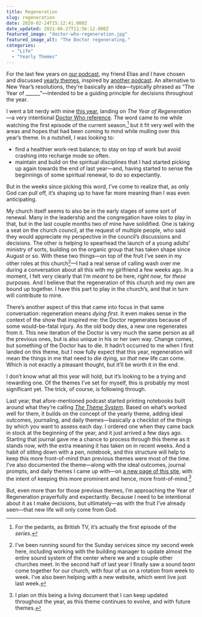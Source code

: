 ```yaml
---
title: Regeneration
slug: regeneration
date: 2020-02-24T15:12:41.000Z
date_updated: 2021-06-27T11:56:12.000Z
featured_image: "doctor-who-regeneration.jpg"
featured_image_alt: "The Doctor regenerating."
categories: 
  - "Life"
  - "Yearly Themes"
---
```


For the last few years on [our podcast](https://breadcrumbsfm.com), my friend Elias and I have chosen and discussed [yearly themes](https://youtu.be/NVGuFdX5guE), inspired by [another podcast](https://www.relay.fm/cortex/95). An alternative to New Year’s resolutions, they’re basically an idea—typically phrased as “The Year of ______”—intended to be a guiding principle for decisions throughout the year.

I went a bit nerdy with mine [this year](https://castro.fm/episode/D5fYbA#39:18), landing on *The Year of Regeneration*—a very intentional [Doctor Who reference](https://tardis.fandom.com/wiki/Regeneration). The word came to me while watching the first episode of the current season,[^1] but it fit very well with the areas and hopes that had been coming to mind while mulling over this year’s theme. In a nutshell, I was looking to:

- find a healthier work-rest balance; to stay on top of work but avoid crashing into recharge mode so often.
- maintain and build on the spiritual disciplines that I had started picking up again towards the end of last year—and, having started to sense the beginnings of some spiritual renewal, to do so expectantly.

But in the weeks since picking this word, I’ve come to realize that, as only God can pull off, it’s shaping up to have far more meaning than I was even anticipating.

My church itself seems to also be in the early stages of some sort of renewal. Many in the leadership and the congregation have roles to play in that, but in the last couple months two of mine have solidified. One is taking a seat on the church council, at the request of multiple people, who said they would appreciate my perspective in the council’s discussions and decisions. The other is helping to spearhead the launch of a young adults’ ministry of sorts, building on the organic group that has taken shape since August or so. With these two things—on top of the fruit I’ve seen in my other roles at this church[^2]—I had a real sense of calling wash over me during a conversation about all this with my girlfriend a few weeks ago. In a moment, I felt very clearly that I’m *meant* to be here, *right now*, for *these* purposes. And I believe that the regeneration of this church and my own are bound up together. I have this part to play in the church’s, and that in turn will contribute to mine.

There’s another aspect of this that came into focus in that same conversation: regeneration means *dying first*. It even makes sense in the context of the show that inspired me: the Doctor regenerates because of some would-be-fatal injury. As the old body dies, a new one regenerates from it. This new iteration of the Doctor is very much the same person as all the previous ones, but is also unique in his or her own way. Change comes, but something of the Doctor has to die. It hadn’t occurred to me when I first landed on this theme, but I now fully expect that this year, regeneration will mean the things in me that need to die dying, *so that* new life can come. Which is not exactly a pleasant thought, but it’ll be worth it in the end.

I don’t know what all this year will hold, but it’s looking to be a trying and rewarding one. Of the themes I’ve set for myself, this is probably my most significant yet. The trick, of course, is following through.

Last year, that afore-mentioned podcast started printing notebooks built around what they’re calling [*The Theme System*](https://www.thethemesystem.com/). Based on what’s worked well for them, it builds on the concept of the yearly theme, adding ideal outcomes, journaling, and daily themes—basically a checklist of the things by which you want to assess each day. I ordered one when they came back in stock at the beginning of the year, and it just arrived a few days ago. Starting that journal gave me a chance to process through this theme as it stands now, with the extra meaning it has taken on in recent weeks. And a habit of sitting down with a pen, notebook, and this structure will help to keep this more front-of-mind than previous themes were most of the time. I’ve also documented the theme—along with the ideal outcomes, journal prompts, and daily themes I came up with—on [a new page of this site](/yearly-themes/), with the intent of keeping this more prominent and hence, more front-of-mind.[^3]

But, even more than for those previous themes, I’m approaching the Year of Regeneration prayerfully and expectantly. Because I need to be intentional about it as I make decisions, but ultimately—as with the fruit I’ve already seen—that new life will only come from God.

[^1]: For the pedants, as British TV, it’s actually the first episode of the *series*.

[^2]: I’ve been running sound for the Sunday services since my second week here, including working with the building manager to update almost the entire sound system of the center where we and a couple other churches meet. In the second half of last year I finally saw a sound *team* come together for our church, with four of us on a rotation from week to week. I’ve also been helping with a new website, which went live just last week.

[^3]: I plan on this being a living document that I can keep updated throughout the year, as this theme continues to evolve, and with future themes.
